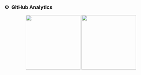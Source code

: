 ### ⚙️ &nbsp;GitHub Analytics
<p align="center">
<a href="https://github.com/zwtdyhm">
<img height="180em" src="https://github-readme-stats-eight-theta.vercel.app/api?username=zwtdyhm&show_icons=true&theme=algolia&include_all_commits=true&count_private=true"/>
<img height="180em" src="https://github-readme-stats-eight-theta.vercel.app/api/top-langs/?username=zwtdyhm&layout=compact&langs_count=8&theme=algolia"/>
</a>
</p>


